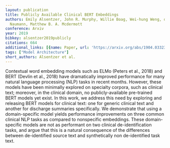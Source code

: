 ```yaml
---
layout: publication
title: Publicly Available Clinical BERT Embeddings
authors: Emily Alsentzer, John R. Murphy, Willie Boag, Wei-hung Weng, di Jin, Tristan
  Naumann, Matthew B. A. Mcdermott
conference: Arxiv
year: 2019
bibkey: alsentzer2019publicly
citations: 664
additional_links: [{name: Paper, url: 'https://arxiv.org/abs/1904.03323'}]
tags: ["Model Architecture"]
short_authors: Alsentzer et al.
---
```

Contextual word embedding models such as ELMo (Peters et al., 2018) and BERT
(Devlin et al., 2018) have dramatically improved performance for many natural
language processing (NLP) tasks in recent months. However, these models have
been minimally explored on specialty corpora, such as clinical text; moreover,
in the clinical domain, no publicly-available pre-trained BERT models yet
exist. In this work, we address this need by exploring and releasing BERT
models for clinical text: one for generic clinical text and another for
discharge summaries specifically. We demonstrate that using a domain-specific
model yields performance improvements on three common clinical NLP tasks as
compared to nonspecific embeddings. These domain-specific models are not as
performant on two clinical de-identification tasks, and argue that this is a
natural consequence of the differences between de-identified source text and
synthetically non de-identified task text.